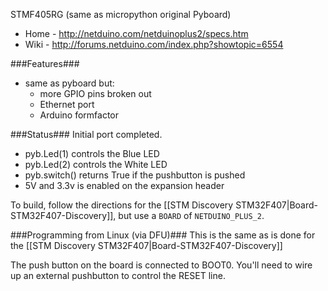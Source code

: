 STMF405RG (same as micropython original Pyboard)
* Home - http://netduino.com/netduinoplus2/specs.htm
* Wiki - http://forums.netduino.com/index.php?showtopic=6554

###Features###
* same as pyboard but:
  * more GPIO pins broken out
  * Ethernet port
  * Arduino formfactor

###Status###
Initial port completed.
* pyb.Led(1) controls the Blue LED
* pyb.Led(2) controls the White LED
* pyb.switch() returns True if the pushbutton is pushed
* 5V and 3.3v is enabled on the expansion header

To build, follow the directions for the [[STM Discovery STM32F407|Board-STM32F407-Discovery]], but use a ```BOARD``` of ```NETDUINO_PLUS_2```.

###Programming from Linux (via DFU)###
This is the same as is done for the [[STM Discovery STM32F407|Board-STM32F407-Discovery]]

The push button on the board is connected to BOOT0. You'll need to wire up an external pushbutton to control the RESET line.